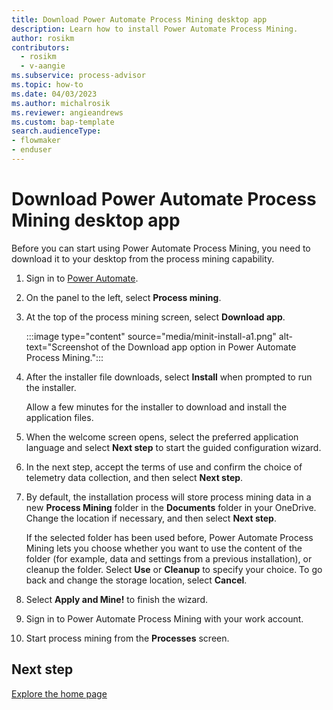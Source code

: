 ```yaml
---
title: Download Power Automate Process Mining desktop app
description: Learn how to install Power Automate Process Mining.
author: rosikm
contributors:
  - rosikm
  - v-aangie
ms.subservice: process-advisor
ms.topic: how-to
ms.date: 04/03/2023
ms.author: michalrosik
ms.reviewer: angieandrews
ms.custom: bap-template
search.audienceType:
- flowmaker
- enduser
---
```


# Download Power Automate Process Mining desktop app

Before you can start using Power Automate Process Mining, you need to download it to your desktop from the process mining capability.

1. Sign in to [Power Automate](https://make.powerautomate.com).

1. On the panel to the left, select **Process mining**.

1. At the top of the process mining screen, select **Download app**.
  
    :::image type="content" source="media/minit-install-a1.png" alt-text="Screenshot of the Download app option in Power Automate Process Mining.":::

1. After the installer file downloads, select **Install** when prompted to run the installer.

   Allow a few minutes for the installer to download and install the application files.

1. When the welcome screen opens, select the preferred application language and select **Next step** to start the guided configuration wizard.

1. In the next step, accept the terms of use and confirm the choice of telemetry data collection, and then select **Next step**.

1. By default, the installation process will store process mining data in a new **Process Mining** folder in the **Documents** folder in your OneDrive. Change the location if necessary, and then select **Next step**.

    If the selected folder has been used before, Power Automate Process Mining lets you choose whether you want to use the content of the folder (for example, data and settings from a previous installation), or cleanup the folder. Select **Use** or **Cleanup** to specify your choice. To go back and change the storage location, select **Cancel**.

1. Select **Apply and Mine!** to finish the wizard.

1. Sign in to Power Automate Process Mining with your work account.

1. Start process mining from the **Processes** screen.

## Next step

[Explore the home page](process-hub.md)